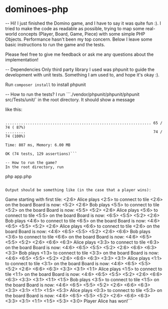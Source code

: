 # dominoes-php

-- Hi! I just finished the Domino game, and I have to say it was quite fun :).
I tried to make the code as readable as possible, trying to map some real-world concepts (Player, Board, Game, Piece) with some simple PHP Objects. Performance hasn't been my top concern.
Below I leave some basic instructions to run the game and the tests. 

Please feel free to give me feedback or ask me any questions about the implementation!

-- Dependencies
Only third party library I used was phpunit to guide the development with unit tests. Something I am used to, and hope it's okay :).

Run ```composer install``` to install phpunit

-- How to run the tests?
I run ```./vendor/phpunit/phpunit/phpunit src/Tests/unit/` in the root directory. It should show a message

like this:
```Configuration: /var/www/domino/phpunit.xml

................................................................. 65 / 74 ( 87%)
.........                                                         74 / 74 (100%)

Time: 807 ms, Memory: 6.00 MB

OK (74 tests, 129 assertions)```

-- How to run the game?
In the root directory, run
```
php app.php
```

Output should be something like (in the case that a player wins):
```
Game starting with first tile: <2:6>
Alice plays <2:5> to connect to tile <2:6> on the board
Board is now: <5:2> <2:6>
Bob plays <5:5> to connect to tile <5:2> on the board
Board is now: <5:5> <5:2> <2:6>
Alice plays <5:6> to connect to tile <5:5> on the board
Board is now: <6:5> <5:5> <5:2> <2:6>
Bob plays <4:6> to connect to tile <6:5> on the board
Board is now: <4:6> <6:5> <5:5> <5:2> <2:6>
Alice plays <6:6> to connect to tile <2:6> on the board
Board is now: <4:6> <6:5> <5:5> <5:2> <2:6> <6:6>
Bob plays <3:6> to connect to tile <6:6> on the board
Board is now: <4:6> <6:5> <5:5> <5:2> <2:6> <6:6> <6:3>
Alice plays <3:3> to connect to tile <6:3> on the board
Board is now: <4:6> <6:5> <5:5> <5:2> <2:6> <6:6> <6:3> <3:3>
Bob plays <1:3> to connect to tile <3:3> on the board
Board is now: <4:6> <6:5> <5:5> <5:2> <2:6> <6:6> <6:3> <3:3> <3:1>
Alice plays <1:1> to connect to tile <3:1> on the board
Board is now: <4:6> <6:5> <5:5> <5:2> <2:6> <6:6> <6:3> <3:3> <3:1> <1:1>
Alice plays <1:5> to connect to tile <1:1> on the board
Board is now: <4:6> <6:5> <5:5> <5:2> <2:6> <6:6> <6:3> <3:3> <3:1> <1:1> <1:5>
Bob plays <3:5> to connect to tile <1:5> on the board
Board is now: <4:6> <6:5> <5:5> <5:2> <2:6> <6:6> <6:3> <3:3> <3:1> <1:1> <1:5> <5:3>
Alice plays <0:3> to connect to tile <5:3> on the board
Board is now: <4:6> <6:5> <5:5> <5:2> <2:6> <6:6> <6:3> <3:3> <3:1> <1:1> <1:5> <5:3> <3:0>
Player Alice has won!```


